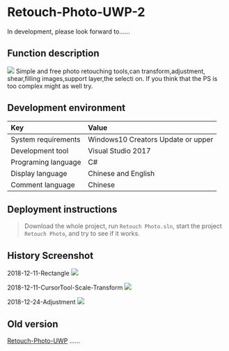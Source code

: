 # Retouch-Photo-UWP-2

 In development, please look forward to......


## Function description
![](https://github.com/ysdy44/Retouch-Photo-UWP-2/blob/master/ScreenShot/2019.1.11.PNG)
Simple and free photo retouching tools,can transform,adjustment, shear,filling images,support layer,the selecti on. If you think that the PS is too complex might as well try.


## Development environment

|Key|Value|
|:-|:-|
|System requirements| Windows10 Creators Update or upper|
|Development tool|Visual Studio 2017|
|Programing language|C#|
|Display language|Chinese and English|
|Comment language|Chinese|

## Deployment instructions

> Download the whole project, run `Retouch Photo.sln`, start the project `Retouch Photo`, and try to see if it works.

## History Screenshot
2018-12-11-Rectangle
![](https://github.com/ysdy44/Retouch-Photo-UWP-2/blob/master/ScreenShot/2018-12-11-Rectangle.gif)

2018-12-11-CursorTool-Scale-Transform
![](https://github.com/ysdy44/Retouch-Photo-UWP-2/blob/master/ScreenShot/2018-12-21-Scale.gif)


2018-12-24-Adjustment
![](https://github.com/ysdy44/Retouch-Photo-UWP-2/blob/master/ScreenShot/2018-12-24-Adjustment.gif)


## Old version
[Retouch-Photo-UWP](https://github.com/ysdy44/Retouch-Photo-UWP)
......
